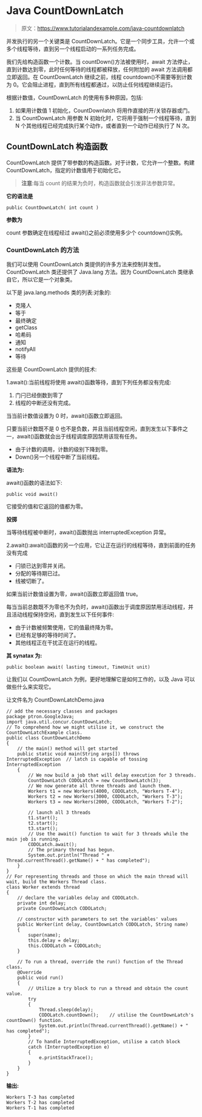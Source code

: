 # Java CountDownLatch

> 原文：<https://www.tutorialandexample.com/java-countdownlatch>

并发执行的另一个关键类是 CountDownLatch。它是一个同步工具，允许一个或多个线程等待，直到另一个线程启动的一系列任务完成。

我们先给构造函数一个计数。当 countDown()方法被使用时，await 方法停止，直到计数达到零，此时任何等待的线程都被释放，任何附加的 await 方法调用都立即返回。在 CountDownLatch 继续之前，线程 countdown()不需要等到计数为 0。它会阻止进程，直到所有线程都通过，以防止任何线程继续运行。

根据计数值，CountDownLatch 的使用有多种原因，包括:

1.  如果用计数值 1 初始化，CountDownlatch 将用作直接的开/关锁存器或门。
2.  当 CountDownLatch 用参数 N 初始化时，它将用于强制一个线程等待，直到 N 个其他线程已经完成执行某个动作，或者直到一个动作已经执行了 N 次。

## CountDownLatch 构造函数

CountDownLatch 提供了带参数的构造函数。对于计数，它允许一个整数。构建 CountDownLatch，指定的计数值用于初始化它。

> **注意**:每当 count 的结果为负时，构造函数就会引发非法参数异常。

**它的语法是**

```
public CountDownLatch( int count ) 
```

**参数为**

count 参数确定在线程经过 await()之前必须使用多少个 countdown()实例。

### CountDownLatch 的方法

我们可以使用 CountDownLatch 类提供的许多方法来控制并发性。CountDownLatch 类还提供了 Java.lang 方法。因为 CountDownLatch 类继承自它，所以它是一个对象类。

以下是 java.lang.methods 类的列表:对象的:

*   克隆人
*   等于
*   最终确定
*   getClass
*   哈希码
*   通知
*   notifyAll
*   等待

这些是 CountDownLatch 提供的技术:

1.await():当前线程将使用 await()函数等待，直到下列任务都没有完成:

1.  门闩已经倒数到零了
2.  线程的中断还没有完成。

当当前计数值设置为 0 时，await()函数立即返回。

只要当前计数既不是 0 也不是负数，并且当前线程空闲，直到发生以下事件之一，await()函数就会出于线程调度原因禁用该现有任务。

*   由于计数的调用，计数的级别下降到零。
*   Down()另一个线程中断了当前线程。

**语法为:**

await()函数的语法如下:

```
public void await() 
```

它接受的值和它返回的值都为零。

**投掷**

当等待线程被中断时，await()函数抛出 interruptedException 异常。

2.await():await()函数的另一个应用，它让正在运行的线程等待，直到前面的任务没有完成

*   闩锁已达到零并关闭。
*   分配的等待期已过。
*   线被切断了。

如果当前计数值设置为零，await()函数立即返回值 true。

每当当前总数既不为零也不为负时，await()函数出于调度原因禁用活动线程，并且活动线程保持空闲，直到发生以下任何事件:

*   由于计数被频繁使用，它的值最终降为零。
*   已经有足够的等待时间了。
*   其他线程正在干扰正在运行的线程。

**其 synatax 为:**

```
public boolean await( lasting timeout, TimeUnit unit)
```

让我们以 CountDownLatch 为例，更好地理解它是如何工作的，以及 Java 可以做些什么来实现它。

让文件名为 CountDownLatchDemo.java

```
// add the necessary classes and packages
package ptron.GoogleJava;
import java.util.concur.CountDownLatch; 
// To comprehend how we might utilise it, we construct the CountDownLatchExample class.
public class CountDownLatchDemo  
{  
    // the main() method will get started  
    public static void main(String args[]) throws InterruptedException  // latch is capable of tossing InterruptedException
    {  
        // We now build a job that will delay execution for 3 threads.
        CountDownLatch CODOLatch = new CountDownLatch(3);  
        // We now generate all three threads and launch them.
        Workers t1 = new Workers(4000, CODOLatch, "Workers T-4");  
        Workers t2 = new Workers(3000, CODOLatch, "Workers T-3");  
        Workers t3 = new Workers(2000, CODOLatch, "Workers T-2");            
        // launch all 3 threads
        t1.start();  
        t2.start();  
        t3.start();    
        // Use the await() function to wait for 3 threads while the main job is running.
        CODOLatch.await();  
        // The primary thread has begun.
        System.out.println("Thread " + Thread.currentThread().getName() + " has completed");  
    }  
}   
// For representing threads and those on which the main thread will wait, build the Workers Thread class. 
class Worker extends thread  
{  
    // declare the variables delay and CODOLatch.
    private int delay;  
    private CountDownLatch CODOLatch;  

    // constructor with parameters to set the variables' values
    public Worker(int delay, CountDownLatch CODOLatch, String name)  
    {  
        super(name);  
        this.delay = delay;  
        this.CODOLatch = CODOLatch;  
    }  

    // To run a thread, override the run() function of the Thread class.
    @Override  
    public void run()  
    {  
        // Utilize a try block to run a thread and obtain the count value.
        try  
        {  
            Thread.sleep(delay);  
            CODOLatch.countDown();    // utilise the CountDownLatch's countDown() function.
            System.out.println(Thread.currentThread().getName() + " has completed");  
        }  
        // To handle InterruptedException, utilise a catch block
        catch (InterruptedException e)  
        {  
            e.printStackTrace();  
        }  
    }  
} 
```

**输出:**

```
Workers T-3 has completed
Workers T-2 has completed
Workers T-1 has completed
```